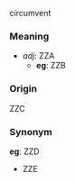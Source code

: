 circumvent
### Meaning
+ _adj_: ZZA
	+ __eg__: ZZB

### Origin

ZZC

### Synonym

__eg__: ZZD

+ ZZE


